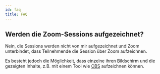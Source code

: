 ```yaml
---
id: faq
title: FAQ
---
```


## Werden die Zoom-Sessions aufgezeichnet?

Nein, die Sessions werden nicht von mir aufgezeichnet und Zoom unterbindet, dass Teilnehmende die Session über Zoom aufzeichnen.

Es besteht jedoch die Möglichkeit, dass einzelne ihren Bildschirm und die gezeigten Inhalte, z.B. mit einem Tool wie [OBS](https://obsproject.com/) aufzeichnen können.